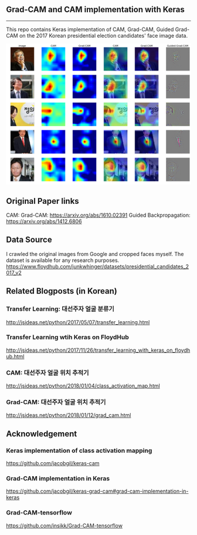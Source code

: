 ## Grad-CAM and CAM implementation with Keras

<hr>

This repo contains Keras implementation of CAM, Grad-CAM, Guided Grad-CAM on the 2017 Korean presidential election candidates' face image data. 

![CAM, Grad-CAM, Guided Grad-CAM](resnet50_guided_grad_cam.png)

## Original Paper links
CAM: <a href="https://arxiv.org/abs/1512.04150"></a>
Grad-CAM: <a href="https://arxiv.org/abs/1610.02391">https://arxiv.org/abs/1610.02391</a>
Guided Backpropagation: <a href="https://arxiv.org/abs/1412.6806">https://arxiv.org/abs/1412.6806</a>

## Data Source
I crawled the original images from Google and cropped faces myself. The dataset is available for any research purposes.
<a href="https://www.floydhub.com/junkwhinger/datasets/presidential_candidates_2017_v2">https://www.floydhub.com/junkwhinger/datasets/presidential_candidates_2017_v2</a>

## Related Blogposts (in Korean)
### Transfer Learning: 대선주자 얼굴 분류기
<a href="http://jsideas.net/python/2017/05/07/transfer_learning.html">http://jsideas.net/python/2017/05/07/transfer_learning.html</a>

### Transfer Learning wtih Keras on FloydHub
<a href="http://jsideas.net/python/2017/11/26/transfer_learning_with_keras_on_floydhub.html">http://jsideas.net/python/2017/11/26/transfer_learning_with_keras_on_floydhub.html</a>

### CAM: 대선주자 얼굴 위치 추적기
<a href="http://jsideas.net/python/2018/01/04/class_activation_map.html">http://jsideas.net/python/2018/01/04/class_activation_map.html</a>

### Grad-CAM: 대선주자 얼굴 위치 추적기
<a href="http://jsideas.net/python/2018/01/12/grad_cam.html">http://jsideas.net/python/2018/01/12/grad_cam.html</a>

## Acknowledgement
### Keras implementation of class activation mapping
<a href="https://github.com/jacobgil/keras-cam">https://github.com/jacobgil/keras-cam</a>

### Grad-CAM implementation in Keras
<a href="https://github.com/jacobgil/keras-grad-cam#grad-cam-implementation-in-keras">https://github.com/jacobgil/keras-grad-cam#grad-cam-implementation-in-keras</a>

### Grad-CAM-tensorflow
<a href="https://github.com/insikk/Grad-CAM-tensorflow">https://github.com/insikk/Grad-CAM-tensorflow</a>

